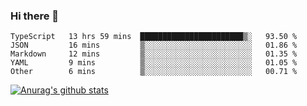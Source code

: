 ### Hi there 👋



<!--
**webB1an/webB1an** is a ✨ _special_ ✨ repository because its `README.md` (this file) appears on your GitHub profile.

Here are some ideas to get you started:

- 🔭 I’m currently working on ...
- 🌱 I’m currently learning ...
- 👯 I’m looking to collaborate on ...
- 🤔 I’m looking for help with ...
- 💬 Ask me about ...
- 📫 How to reach me: ...
- 😄 Pronouns: ...
- ⚡ Fun fact: ...
-->

<!--START_SECTION:waka-->
```text
TypeScript   13 hrs 59 mins  ███████████████████████▒░   93.50 % 
JSON         16 mins         ▒░░░░░░░░░░░░░░░░░░░░░░░░   01.86 % 
Markdown     12 mins         ▒░░░░░░░░░░░░░░░░░░░░░░░░   01.35 % 
YAML         9 mins          ▒░░░░░░░░░░░░░░░░░░░░░░░░   01.05 % 
Other        6 mins          ▒░░░░░░░░░░░░░░░░░░░░░░░░   00.71 % 
```
<!--END_SECTION:waka-->


[![Anurag's github stats](https://github-readme-stats.vercel.app/api?username=webB1an&show_icons=true&theme=radical)](https://github.com/anuraghazra/github-readme-stats)

